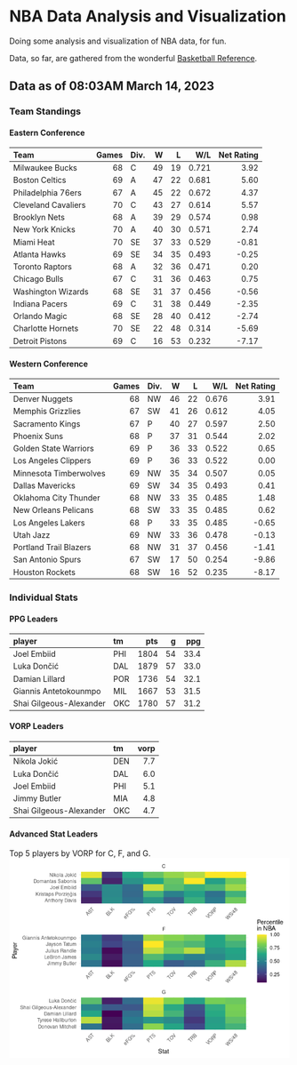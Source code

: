 # NBA Data Analysis and Visualization

Doing some analysis and visualization of NBA data, for fun.

Data, so far, are gathered from the wonderful [Basketball
Reference](https://www.basketball-reference.com/).

## Data as of 08:03AM March 14, 2023

### Team Standings

#### Eastern Conference

| Team                | Games | Div. |   W |   L |   W/L | Net Rating |
|:--------------------|------:|:-----|----:|----:|------:|-----------:|
| Milwaukee Bucks     |    68 | C    |  49 |  19 | 0.721 |       3.92 |
| Boston Celtics      |    69 | A    |  47 |  22 | 0.681 |       5.60 |
| Philadelphia 76ers  |    67 | A    |  45 |  22 | 0.672 |       4.37 |
| Cleveland Cavaliers |    70 | C    |  43 |  27 | 0.614 |       5.57 |
| Brooklyn Nets       |    68 | A    |  39 |  29 | 0.574 |       0.98 |
| New York Knicks     |    70 | A    |  40 |  30 | 0.571 |       2.74 |
| Miami Heat          |    70 | SE   |  37 |  33 | 0.529 |      -0.81 |
| Atlanta Hawks       |    69 | SE   |  34 |  35 | 0.493 |      -0.25 |
| Toronto Raptors     |    68 | A    |  32 |  36 | 0.471 |       0.20 |
| Chicago Bulls       |    67 | C    |  31 |  36 | 0.463 |       0.75 |
| Washington Wizards  |    68 | SE   |  31 |  37 | 0.456 |      -0.56 |
| Indiana Pacers      |    69 | C    |  31 |  38 | 0.449 |      -2.35 |
| Orlando Magic       |    68 | SE   |  28 |  40 | 0.412 |      -2.74 |
| Charlotte Hornets   |    70 | SE   |  22 |  48 | 0.314 |      -5.69 |
| Detroit Pistons     |    69 | C    |  16 |  53 | 0.232 |      -7.17 |

#### Western Conference

| Team                   | Games | Div. |   W |   L |   W/L | Net Rating |
|:-----------------------|------:|:-----|----:|----:|------:|-----------:|
| Denver Nuggets         |    68 | NW   |  46 |  22 | 0.676 |       3.91 |
| Memphis Grizzlies      |    67 | SW   |  41 |  26 | 0.612 |       4.05 |
| Sacramento Kings       |    67 | P    |  40 |  27 | 0.597 |       2.50 |
| Phoenix Suns           |    68 | P    |  37 |  31 | 0.544 |       2.02 |
| Golden State Warriors  |    69 | P    |  36 |  33 | 0.522 |       0.65 |
| Los Angeles Clippers   |    69 | P    |  36 |  33 | 0.522 |       0.00 |
| Minnesota Timberwolves |    69 | NW   |  35 |  34 | 0.507 |       0.05 |
| Dallas Mavericks       |    69 | SW   |  34 |  35 | 0.493 |       0.41 |
| Oklahoma City Thunder  |    68 | NW   |  33 |  35 | 0.485 |       1.48 |
| New Orleans Pelicans   |    68 | SW   |  33 |  35 | 0.485 |       0.62 |
| Los Angeles Lakers     |    68 | P    |  33 |  35 | 0.485 |      -0.65 |
| Utah Jazz              |    69 | NW   |  33 |  36 | 0.478 |      -0.13 |
| Portland Trail Blazers |    68 | NW   |  31 |  37 | 0.456 |      -1.41 |
| San Antonio Spurs      |    67 | SW   |  17 |  50 | 0.254 |      -9.86 |
| Houston Rockets        |    68 | SW   |  16 |  52 | 0.235 |      -8.17 |

### Individual Stats

#### PPG Leaders

| player                  | tm  |  pts |   g |  ppg |
|:------------------------|:----|-----:|----:|-----:|
| Joel Embiid             | PHI | 1804 |  54 | 33.4 |
| Luka Dončić             | DAL | 1879 |  57 | 33.0 |
| Damian Lillard          | POR | 1736 |  54 | 32.1 |
| Giannis Antetokounmpo   | MIL | 1667 |  53 | 31.5 |
| Shai Gilgeous-Alexander | OKC | 1780 |  57 | 31.2 |

#### VORP Leaders

| player                  | tm  | vorp |
|:------------------------|:----|-----:|
| Nikola Jokić            | DEN |  7.7 |
| Luka Dončić             | DAL |  6.0 |
| Joel Embiid             | PHI |  5.1 |
| Jimmy Butler            | MIA |  4.8 |
| Shai Gilgeous-Alexander | OKC |  4.7 |

#### Advanced Stat Leaders

Top 5 players by VORP for C, F, and G.
![](README_files/figure-gfm/README-unnamed-chunk-7-1.png)<!-- -->
